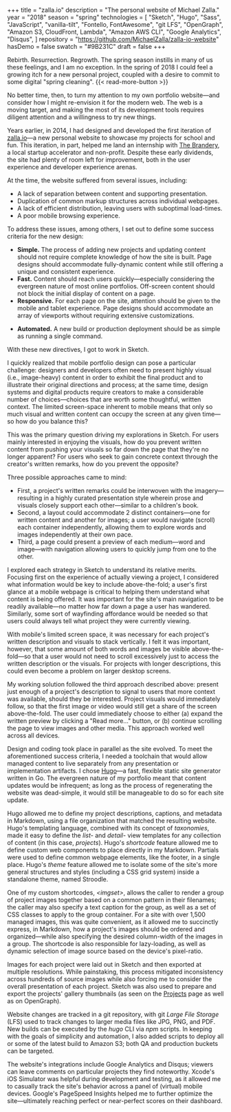 +++
title = "zalla.io"
description = "The personal website of Michael Zalla."
year = "2018"
season = "spring"
technologies = [
	"Sketch",
	"Hugo",
	"Sass",
	"JavaScript",
	"vanilla-tilt",
	"Fontello, FontAwesome",
	"git LFS",
	"OpenGraph",
	"Amazon S3, CloudFront, Lambda",
	"Amazon AWS CLI",
	"Google Analytics",
	"Disqus",
]
repository = "https://github.com/MichaelZalla/zalla-io-website"
hasDemo = false
swatch = "#9B231C"
draft = false
+++

Rebirth. Resurrection. Regrowth. The spring season instills in many of us these feelings, and I am no exception. In the spring of 2018 I could feel a growing itch for a new personal project, coupled with a desire to commit to some digital "spring cleaning". {{< read-more-button >}}

No better time, then, to turn my attention to my own portfolio website—and consider how I might re-envision it for the modern web. The web is a moving target, and making the most of its development tools requires diligent attention and a willingness to try new things.

Years earlier, in 2014, I had designed and developed the first iteration of [zalla.io](/)—a new personal website to showcase my projects for school and fun. <!--The design was informed, in part, by the 3 or 4 previous manifestations of my portfolio site, dating back to 2011. -->This iteration, in part, helped me land an internship with [The Brandery](https://www.brandery.org), a local startup accelerator and non-profit. Despite these early dividends, the site had plenty of room left for improvement, both in the user experience and developer experience arenas.

At the time, the website suffered from several issues, including:

- A lack of separation between content and supporting presentation.
- Duplication of common markup structures across individual webpages.
- A lack of efficient distribution, leaving users with suboptimal load-times.
- A poor mobile browsing experience.

To address these issues, among others, I set out to define some success criteria for the new design:

- **Simple.** The process of adding new projects and updating content should not require complete knowledge of how the site is built. Page designs should accommodate fully-dynamic content while still offering a unique and consistent experience.
- **Fast.** Content should reach users quickly—especially considering the evergreen nature of most online portfolios. Off-screen content should not block the initial display of content on a page.
- **Responsive.** For each page on the site, attention should be given to the mobile and tablet experience. Page designs should accommodate an array of viewports without requiring extensive customizations.
<!-- - **Discoverable.**  -->
- **Automated.** A new build or production deployment should be as simple as running a single command.

With these new directives, I got to work in Sketch.

I quickly realized that mobile portfolio design can pose a particular challenge: designers and developers often need to present highly visual (i.e., image-heavy) content in order to exhibit the final product and to illustrate their original directions and process; at the same time, design systems and digital products require creators to make a considerable number of choices—choices that are worth some thoughtful, written context. The limited screen-space inherent to mobile means that only so much visual and written content can occupy the screen at any given time—so how do you balance this?

This was the primary question driving my explorations in Sketch. For users mainly interested in enjoying the visuals, how do you prevent written content from pushing your visuals so far down the page that they're no longer apparent? For users who seek to gain concrete context through the creator's written remarks, how do you prevent the opposite?

Three possible approaches came to mind:

- First, a project's written remarks could be interwoven with the imagery—resulting in a highly curated presentation style wherein prose and visuals closely support each other—similar to a children's book.
- Second, a layout could accommodate 2 distinct containers—one for written content and another for images; a user would navigate (scroll) each container independently, allowing them to explore words and images independently at their own pace.
- Third, a page could present a preview of each medium—word and image—with navigation allowing users to quickly jump from one to the other.

I explored each strategy in Sketch to understand its relative merits. Focusing first on the experience of actually viewing a project, I considered what information would be key to include above-the-fold; a user's first glance at a mobile webpage is critical to helping them understand what content is being offered. It was important for the site's main navigation to be readily available—no matter how far down a page a user has wandered. Similarly, some sort of wayfinding affordance would be needed so that users could always tell what project they were currently viewing.

With mobile's limited screen space, it was necessary for each project's written description and visuals to stack vertically. I felt it was important, however, that some amount of both words and images be visible above-the-fold—so that a user would not need to scroll excessively just to access the written description or the visuals. For projects with longer descriptions, this could even become a problem on larger desktop screens.

My working solution followed the third approach described above: present just enough of a project's description to signal to users that more context was available, should they be interested. Project visuals would immediately follow, so that the first image or video would still get a share of the screen above-the-fold. The user could immediately choose to either (a) expand the written preview by clicking a "Read more…" button, or (b) continue scrolling the page to view images and other media. This approach worked well across all devices.

Design and coding took place in parallel as the site evolved. To meet the aforementioned success criteria, I needed a toolchain that would allow managed content to live separately from any presentation or implementation artifacts. I chose [Hugo](https://gohugo.io/)—a fast, flexible static site generator written in Go. The evergreen nature of my portfolio meant that content updates would be infrequent; as long as the process of regenerating the website was dead-simple, it would still be manageable to do so for each site update.

Hugo allowed me to define my project descriptions, captions, and metadata in Markdown, using a file organization that matched the resulting website. Hugo's templating language, combined with its concept of *taxonomies*, made it easy to define the *list-* and *detail-* view templates for any collection of content (in this case, *projects*). Hugo's *shortcode* feature allowed me to define custom web components to place directly in my Markdown. Partials were used to define common webpage elements, like the footer, in a single place. Hugo's *theme* feature allowed me to isolate some of the site's more general structures and styles (including a CSS grid system) inside a standalone theme, named Stroodle.

One of my custom shortcodes, *\<imgset\>*, allows the caller to render a group of project images together based on a common pattern in their filenames; the caller may also specify a text caption for the group, as well as a set of CSS classes to apply to the group container. For a site with over 1,500 managed images, this was quite convenient, as it allowed me to succinctly express, in Markdown, how a project's images should be ordered and organized—while also specifying the desired column-width of the images in a group. The shortcode is also responsible for lazy-loading, as well as dynamic selection of image source based on the device's pixel-ratio.

Images for each project were laid out in Sketch and then exported at multiple resolutions. While painstaking, this process mitigated inconsistency across hundreds of source images while also forcing me to consider the overall presentation of each project. Sketch was also used to prepare and export the projects' gallery thumbnails (as seen on the [Projects](/projects/) page as well as on OpenGraph).

Website changes are tracked in a git repository, with git *Large File Storage* (LFS) used to track changes to larger media files like JPG, PNG, and PDF. New builds can be executed by the *hugo* CLI via *npm* scripts. In keeping with the goals of simplicity and automation, I also added scripts to deploy all or some of the latest build to Amazon S3; both QA and production buckets can be targeted.

The website's integrations include Google Analytics and Disqus; viewers can leave comments on particular projects they find noteworthy. Xcode's iOS Simulator was helpful during development and testing, as it allowed me to casually track the site's behavior across a panel of (virtual) mobile devices. Google's PageSpeed Insights helped me to further optimize the site—ultimately reaching perfect or near-perfect scores on their dashboard.
